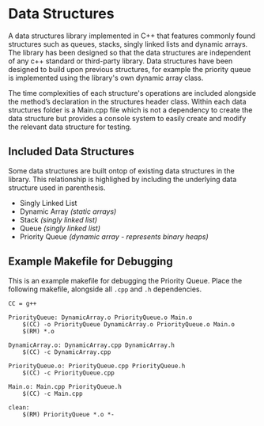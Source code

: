 # Data Structures
A data structures library implemented in C++ that features commonly found structures such as queues, stacks, singly linked lists and dynamic arrays. The library has been designed so that the data structures are independent of any c++ standard or third-party library. Data structures have been designed to build upon previous structures, for example the priority queue is implemented using the library's own dynamic array class. 

The time complexities of each structure's operations are included alongside the method’s declaration in the structures header class. Within each data structures folder is a Main.cpp file which is not a dependency to create the data structure but provides a console system to easily create and modify the relevant data structure for testing.

## Included Data Structures
Some data structures are built ontop of existing data structures in the library. This relationship is highlighed by including the underlying data structure used in parenthesis.
  - Singly Linked List
  - Dynamic Array <i>(static arrays)</i>
  - Stack <i>(singly linked list)</i>
  - Queue <i>(singly linked list)</i>
  - Priority Queue <i>(dynamic array - represents binary heaps)</i>

## Example Makefile for Debugging
This is an example makefile for debugging the Priority Queue. Place the following makefile, alongside all `.cpp` and `.h` dependencies.
```
CC = g++

PriorityQueue: DynamicArray.o PriorityQueue.o Main.o
	$(CC) -o PriorityQueue DynamicArray.o PriorityQueue.o Main.o
	$(RM) *.o

DynamicArray.o: DynamicArray.cpp DynamicArray.h
	$(CC) -c DynamicArray.cpp

PriorityQueue.o: PriorityQueue.cpp PriorityQueue.h
	$(CC) -c PriorityQueue.cpp

Main.o: Main.cpp PriorityQueue.h
	$(CC) -c Main.cpp

clean:
	$(RM) PriorityQueue *.o *-
```
